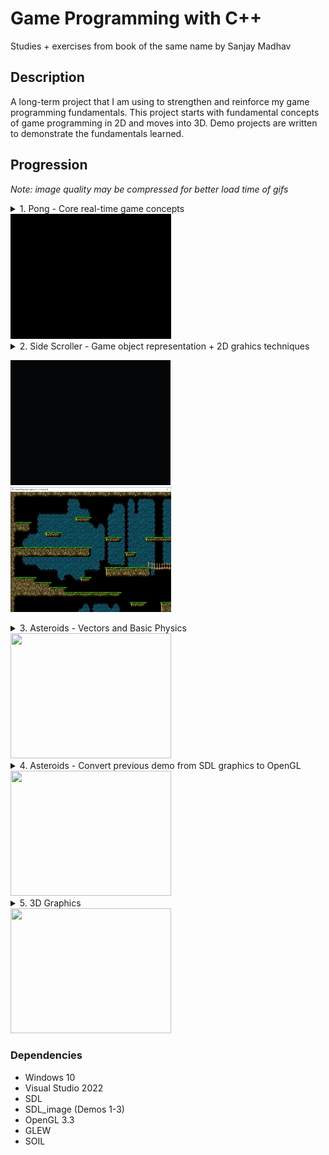# Game Programming with C++

Studies + exercises from book of the same name by Sanjay Madhav 

## Description

A long-term project that I am using to strengthen and reinforce my game programming fundamentals.
This project starts with fundamental concepts of game programming in 2D and moves into 3D.
Demo projects are written to demonstrate the fundamentals learned.

## Progression
_Note: image quality may be compressed for better load time of gifs_
<details>
<summary>1. Pong - Core real-time game concepts </summary>
<ul>
<li> Game Loop </li>
<li> Game Updating over time </li>
<li> Game input and output </li>
</ul>
</details>

<img src="Assets/screenshots/ScreenRecord_Ch1_1.gif" style=" width:256.5px; height:200px">

<details>
<summary>2. Side Scroller - Game object representation + 2D grahics techniques</summary>
<ul>
<li>Game objects representation models</li>
<li>Implement Actor-Component Model</li>>
<li>Sprites</li>
<li>Sprite animations</li>
<li>Scrolling backgrounds</li>
<li>Tilemaps</li>
</ul>
</details>

<p float="left">
<img src="Assets/screenshots/ScreenRecord_Ch2_1.gif" style=" width:256px ; height:200px">
<img src="Assets/screenshots/chapter_2_screenshot.png" style=" width:256.5px; height:200px">
</p>

<details>
<summary>3. Asteroids - Vectors and Basic Physics</summary>
<ul>
<li> Vector math: Vectors and how they are used in games</li>
<li>Basics of Newtonian physics</li>
<li>Basic movement - Move Component</li>
<li>Keyboard input - Input Component</li>
<li>Collision detection-Circle Component</li>
</ul>
</details>
<img src="Assets/screenshots/ScreenRecord_Ch3_1.gif" style=" width:256.5px; height:200px">

<details>
<summary>4. Asteroids - Convert previous demo from SDL graphics to OpenGL</summary>
<li>Begin transition from 2D to 3D</li>
<li>Drawing sprites - triangles(polygons) and vertex array objects</li>
<li>Matrices and transformations: scale - rotation - translation</li>
<li>Object space - World space - Clip space</li>
<li>Vertex and Fragment Shaders</li>
<li>Texture mapping and alpha blending</li>
</ul>
</details>
<img src="Assets/screenshots/ScreenRecord_Ch5_1.gif" style=" width:256.5px; height:200px">

<details>
<summary>5. 3D Graphics</summary>
<li>3D transform matrices</li>
<li>Euler angles and Quaternions</li>
<li>Loading 3D models</li>
<li>Drawing 3D meshes- View/projection matrices</li>
<li>Z-buffering</li>
<li>Lighting- light types + Phong shader</li>
</ul>
</details>
<img src="Assets/screenshots/ScreenRecord_Ch6_1.gif" style=" width:256.5px; height:200px">

### Dependencies

* Windows 10
* Visual Studio 2022
* SDL
* SDL_image (Demos 1-3)
* OpenGL 3.3 
* GLEW
* SOIL
